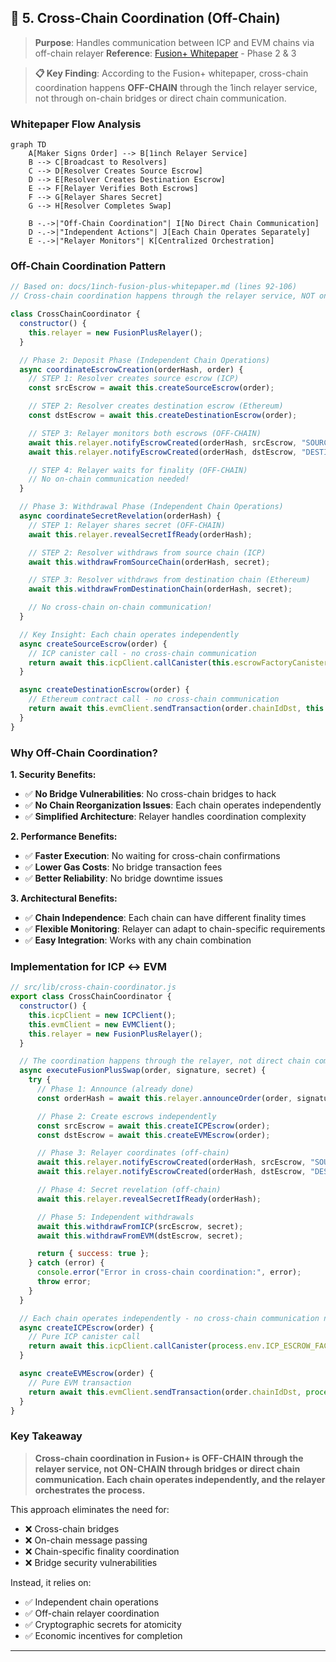 ## 🔗 **5. Cross-Chain Coordination (Off-Chain)**

> **Purpose**: Handles communication between ICP and EVM chains via off-chain relayer
> **Reference**: [Fusion+ Whitepaper](1inch-fusion-plus-whitepaper.md) - Phase 2 & 3

> **📋 Key Finding**: According to the Fusion+ whitepaper, cross-chain coordination happens **OFF-CHAIN** through the 1inch relayer service, not through on-chain bridges or direct chain communication.

### **Whitepaper Flow Analysis**

```mermaid
graph TD
    A[Maker Signs Order] --> B[1inch Relayer Service]
    B --> C[Broadcast to Resolvers]
    C --> D[Resolver Creates Source Escrow]
    D --> E[Resolver Creates Destination Escrow]
    E --> F[Relayer Verifies Both Escrows]
    F --> G[Relayer Shares Secret]
    G --> H[Resolver Completes Swap]

    B -.->|"Off-Chain Coordination"| I[No Direct Chain Communication]
    D -.->|"Independent Actions"| J[Each Chain Operates Separately]
    E -.->|"Relayer Monitors"| K[Centralized Orchestration]
```

### **Off-Chain Coordination Pattern**

```javascript
// Based on: docs/1inch-fusion-plus-whitepaper.md (lines 92-106)
// Cross-chain coordination happens through the relayer service, NOT on-chain

class CrossChainCoordinator {
  constructor() {
    this.relayer = new FusionPlusRelayer();
  }

  // Phase 2: Deposit Phase (Independent Chain Operations)
  async coordinateEscrowCreation(orderHash, order) {
    // STEP 1: Resolver creates source escrow (ICP)
    const srcEscrow = await this.createSourceEscrow(order);

    // STEP 2: Resolver creates destination escrow (Ethereum)
    const dstEscrow = await this.createDestinationEscrow(order);

    // STEP 3: Relayer monitors both escrows (OFF-CHAIN)
    await this.relayer.notifyEscrowCreated(orderHash, srcEscrow, "SOURCE");
    await this.relayer.notifyEscrowCreated(orderHash, dstEscrow, "DESTINATION");

    // STEP 4: Relayer waits for finality (OFF-CHAIN)
    // No on-chain communication needed!
  }

  // Phase 3: Withdrawal Phase (Independent Chain Operations)
  async coordinateSecretRevelation(orderHash) {
    // STEP 1: Relayer shares secret (OFF-CHAIN)
    await this.relayer.revealSecretIfReady(orderHash);

    // STEP 2: Resolver withdraws from source chain (ICP)
    await this.withdrawFromSourceChain(orderHash, secret);

    // STEP 3: Resolver withdraws from destination chain (Ethereum)
    await this.withdrawFromDestinationChain(orderHash, secret);

    // No cross-chain on-chain communication!
  }

  // Key Insight: Each chain operates independently
  async createSourceEscrow(order) {
    // ICP canister call - no cross-chain communication
    return await this.icpClient.callCanister(this.escrowFactoryCanister, "create_escrow_src", [order]);
  }

  async createDestinationEscrow(order) {
    // Ethereum contract call - no cross-chain communication
    return await this.evmClient.sendTransaction(order.chainIdDst, this.escrowFactoryAddress, this.encodeCreateEscrowData(order));
  }
}
```

### **Why Off-Chain Coordination?**

**1. Security Benefits:**

- ✅ **No Bridge Vulnerabilities**: No cross-chain bridges to hack
- ✅ **No Chain Reorganization Issues**: Each chain operates independently
- ✅ **Simplified Architecture**: Relayer handles coordination complexity

**2. Performance Benefits:**

- ✅ **Faster Execution**: No waiting for cross-chain confirmations
- ✅ **Lower Gas Costs**: No bridge transaction fees
- ✅ **Better Reliability**: No bridge downtime issues

**3. Architectural Benefits:**

- ✅ **Chain Independence**: Each chain can have different finality times
- ✅ **Flexible Monitoring**: Relayer can adapt to chain-specific requirements
- ✅ **Easy Integration**: Works with any chain combination

### **Implementation for ICP ↔ EVM**

```javascript
// src/lib/cross-chain-coordinator.js
export class CrossChainCoordinator {
  constructor() {
    this.icpClient = new ICPClient();
    this.evmClient = new EVMClient();
    this.relayer = new FusionPlusRelayer();
  }

  // The coordination happens through the relayer, not direct chain communication
  async executeFusionPlusSwap(order, signature, secret) {
    try {
      // Phase 1: Announce (already done)
      const orderHash = await this.relayer.announceOrder(order, signature, secret);

      // Phase 2: Create escrows independently
      const srcEscrow = await this.createICPEscrow(order);
      const dstEscrow = await this.createEVMEscrow(order);

      // Phase 3: Relayer coordinates (off-chain)
      await this.relayer.notifyEscrowCreated(orderHash, srcEscrow, "SOURCE");
      await this.relayer.notifyEscrowCreated(orderHash, dstEscrow, "DESTINATION");

      // Phase 4: Secret revelation (off-chain)
      await this.relayer.revealSecretIfReady(orderHash);

      // Phase 5: Independent withdrawals
      await this.withdrawFromICP(srcEscrow, secret);
      await this.withdrawFromEVM(dstEscrow, secret);

      return { success: true };
    } catch (error) {
      console.error("Error in cross-chain coordination:", error);
      throw error;
    }
  }

  // Each chain operates independently - no cross-chain communication needed
  async createICPEscrow(order) {
    // Pure ICP canister call
    return await this.icpClient.callCanister(process.env.ICP_ESCROW_FACTORY, "create_escrow_src", [order]);
  }

  async createEVMEscrow(order) {
    // Pure EVM transaction
    return await this.evmClient.sendTransaction(order.chainIdDst, process.env.EVM_ESCROW_FACTORY, this.encodeCreateEscrowData(order));
  }
}
```

### **Key Takeaway**

> **Cross-chain coordination in Fusion+ is OFF-CHAIN through the relayer service, not ON-CHAIN through bridges or direct chain communication. Each chain operates independently, and the relayer orchestrates the process.**

This approach eliminates the need for:

- ❌ Cross-chain bridges
- ❌ On-chain message passing
- ❌ Chain-specific finality coordination
- ❌ Bridge security vulnerabilities

Instead, it relies on:

- ✅ Independent chain operations
- ✅ Off-chain relayer coordination
- ✅ Cryptographic secrets for atomicity
- ✅ Economic incentives for completion

---
